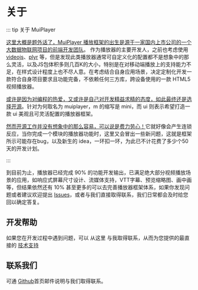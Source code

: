 # 关于

::: tip 关于 MuiPlayer

<u>这里大概是题外话了，MuiPlayer 播放框架的出生是源于一家国内上市公司的一个大数据物联网项目的前端开发团队</u>。
作为播放器的主要开发人，之前也考虑使用 [videojs](https://videojs.com/)、[plyr](https://plyr.io/) 等，但是发现此类播放器通常可自定义化的配置都不是想象中的那么灵活，以及JS包体积多则几百K的大小，特别是在对移动端播放上的支持能力不足，在样式设计程度上也不尽人意。在考虑结合自身应用场景，决定定制化开发一款符合自身项目要求且功能完备，不依赖任何三方库，跨设备使用的一款 HTML5 视频播放器。

<u>或许是因为对编程的热爱，又或许是自己对开发精益求精的态度，如此最终还是选择开源</u>。针对为何取名为 muiplayer，m 的缩写是 mini，而 ui 则表示希望打造一款 ui 美观且可灵活配置的播放器框架。

<u>然而开源工作并没有想象中的那么容易，可以说是费力劳心！</u>它就好像会产生连锁反应，当你完成一个模块的播放器功能时，这里又会冒出一些新问题，这就是框架所示可能存在bug，以及新生的 idea，一环扣一环，为此已不计花费了多少个50天的开发计划。

:::

到目前为止，播放器已经完成 90% 的功能开发输出，已满足绝大部分视频播放场景的应用，如响应式屏幕尺寸设计、流媒体支持，VTT字幕、预览缩略图、画中画等，但结果依然还有 10% 甚至更多的可以去完善播放器框架体系，如果你发现问题或者建议欢迎提出 [Issues](https://github.com/muiplayer/hello-muiplayer/issues)，或者与我们直接取得联系，我们日常都会及时给您回以确定答复。



## 开发帮助

如果您在开发过程中遇到问题，可以 从这里 与我取得联系，从而为您提供的最直接的 [技术支持](https://www.syjshare.com/res/V6ZD6GSA)</u>



## 联系我们 

可通 [Github](https://github.com/muiplayer)首页邮件说明与我们取得联系。